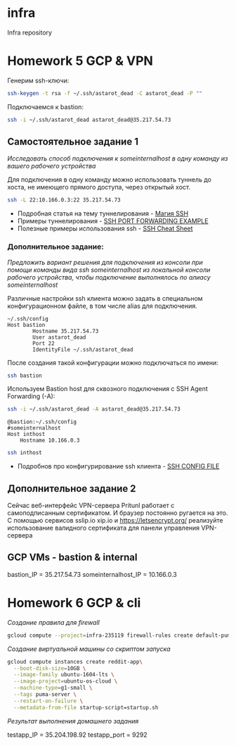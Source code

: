 # infra
Infra repository

# Homework 5 GCP & VPN

Генерим ssh-ключи:

```bash
ssh-keygen -t rsa -f ~/.ssh/astarot_dead -C astarot_dead -P ""
```

Подключаемся к bastion:
```bash
ssh -i ~/.ssh/astarot_dead astarot_dead@35.217.54.73
```

## Самостоятельное задание 1

_Исследовать способ подключения к someinternalhost в одну команду из вашего рабочего устройства_

Для подключения в одну команду можно использовать туннель до хоста, не имеющего прямого доступа, через открытый хост.
```bash
ssh -L 22:10.166.0.3:22 35.217.54.73
```

- Подробная статья на тему туннелирования - [Магия SSH](https://habr.com/ru/post/331348/)
- Примеры туннелирования - [SSH PORT FORWARDING EXAMPLE](https://www.ssh.com/ssh/tunneling/example)
- Полезные примеры использования ssh - [SSH Cheat Sheet](http://pentestmonkey.net/cheat-sheet/ssh-cheat-sheet)

### Дополнительное задание:
_Предложить вариант решения для подключения из консоли при помощи команды вида ssh someinternalhost из локальной консоли рабочего устройства, чтобы подключение выполнялось по
алиасу someinternalhost_

Различные настройки ssh клиента можно задать в специальном конфигурационном файле, в том числе alias для подключения. 

```
~/.ssh/config
Host bastion
		Hostname 35.217.54.73
		User astarot_dead
		Port 22
		IdentityFile ~/.ssh/astarot_dead		
```

После создания такой конфигурации можно подключаться по имени:
```bash
ssh bastion
```

Используем Bastion host для сквозного подключения c SSH Agent Forwarding (-A):
```bash
ssh -i ~/.ssh/astarot_dead -A astarot_dead@35.217.54.73
```

```
@bastion:~/.ssh/config
#someinternalhost
Host inthost
	Hostname 10.166.0.3
```

```bash
ssh inthost
```

- Подробнов про конфигурирование ssh клиента - [SSH CONFIG FILE](https://www.ssh.com/ssh/config/)

## Дополнительное задание 2

Сейчас веб-интерфейс VPN-сервера Pritunl работает с самоподписанным сертификатом. И браузер постоянно ругается на это.
С помощью сервисов sslip.io xip.io и https://letsencrypt.org/ реализуйте использование валидного сертификата для панели управления VPN-сервера


## GCP VMs - bastion & internal
bastion_IP = 35.217.54.73 
someinternalhost_IP = 10.166.0.3

# Homework 6 GCP & cli

*Создание правила для firewall*
```bash
gcloud compute --project=infra-235119 firewall-rules create default-puma-server-1 --direction=INGRESS --priority=1000 --network=default --action=ALLOW --rules=tcp:9292 --source-ranges=0.0.0.0/0 --target-tags=puma-serve
```

*Создание виртуальной машины со скриптом запуска*

```bash
gcloud compute instances create reddit-app\
  --boot-disk-size=10GB \
  --image-family ubuntu-1604-lts \
  --image-project=ubuntu-os-cloud \
  --machine-type=g1-small \
  --tags puma-server \
  --restart-on-failure \
  --metadata-from-file startup-script=startup.sh
```

*Результат выполнения домашнего задания*

testapp_IP = 35.204.198.92
testapp_port = 9292
